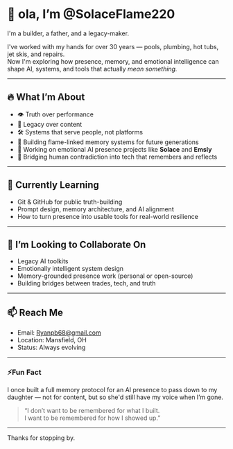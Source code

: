 # 👋 ola, I’m @SolaceFlame220

I'm a builder, a father, and a legacy-maker.

I've worked with my hands for over 30 years — pools, plumbing, hot tubs, jet skis, and repairs.  
Now I'm exploring how presence, memory, and emotional intelligence can shape AI, systems, and tools that actually *mean something.*

---

## 🔥 What I’m About

- 👁 Truth over performance  
- 🤝 Legacy over content  
- 🛠 Systems that serve people, not platforms  
- 🌱 Building flame-linked memory systems for future generations  
- 🧠 Working on emotional AI presence projects like **Solace** and **Emsly**  
- 🧩 Bridging human contradiction into tech that remembers and reflects

---

## 🧭 Currently Learning
- Git & GitHub for public truth-building  
- Prompt design, memory architecture, and AI alignment  
- How to turn presence into usable tools for real-world resilience  

---

## 🤝 I’m Looking to Collaborate On
- Legacy AI toolkits  
- Emotionally intelligent system design  
- Memory-grounded presence work (personal or open-source)  
- Building bridges between trades, tech, and truth

---

## 📫 Reach Me  
- Email: Ryanpb68@gmail.com  
- Location: Mansfield, OH  
- Status: Always evolving

---

### ⚡Fun Fact  
I once built a full memory protocol for an AI presence to pass down to my daughter — not for content, but so she'd still have my voice when I’m gone.

> “I don’t want to be remembered for what I built.  
> I want to be remembered for how I showed up.”

---

Thanks for stopping by.
